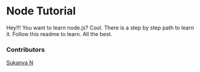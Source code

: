# Node Tutorial
Hey!!! You want to learn node.js? Cool. There is a step by step path to learn it. Follow this readme to learn.
All the best.

### Contributors
[Sukanya N](https://github.com/Sukanya217)
